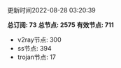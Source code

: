 更新时间2022-08-28 03:20:39

**总订阅: 73**
**总节点: 2575**
**有效节点: 711**
- v2ray节点: 300
- ss节点: 394
- trojan节点: 17
